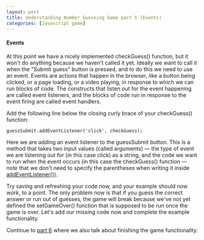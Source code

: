 ```yaml
---
layout: post
title: Understanding Number Guessing Game part 5 (Events)
categories: [Javascript game]
---
```

#### Events
At this point we have a nicely implemented checkGuess() function, but it won't do anything because we haven't called it yet. Ideally we want to call it when the "Submit guess" button is pressed, and to do this we need to use an event. Events are actions that happen in the browser, like a button being clicked, or a page loading, or a video playing, in response to which we can run blocks of code. The constructs that listen out for the event happening are called event listeners, and the blocks of code run in response to the event firing are called event handlers.

Add the following line below the closing curly brace of your checkGuess() function:
    
    guessSubmit.addEventListener('click', checkGuess);
    
Here we are adding an event listener to the guessSubmit button. This is a method that takes two input values (called arguments) — the type of event we are listening out for (in this case click) as a string, and the code we want to run when the event occurs (in this case the checkGuess() function — note that we don't need to specify the parentheses when writing it inside [addEventListener())](https://developer.mozilla.org/en-US/docs/Web/API/EventTarget/addEventListener).

Try saving and refreshing your code now, and your example should now work, to a point. The only problem now is that if you guess the correct answer or run out of guesses, the game will break because we've not yet defined the setGameOver() function that is supposed to be run once the game is over. Let's add our missing code now and complete the example functionality.

Continue to [part 6](https://reizariva-hale.github.io/understanding-number-guessing-game-part6/) where we also talk about finishing the game functionality.
